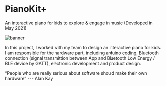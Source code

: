 # PianoKit+
An interactive piano for kids to explore &amp; engage in music
(Developed in May 2021)

![banner](https://user-images.githubusercontent.com/70442354/202710242-745383c9-61d9-4cb7-979e-23f8b8df1caf.PNG)

In this project, I worked with my team to design an interactive piano for kids.
I am responsible for the hardware part, including arduino coding, Bluetooth connection (signal transmittion between App and Bluetooth Low Energy / BLE device by GATT), electronic development and product design.

“People who are really serious about software should make their own hardware” --- Alan Kay

